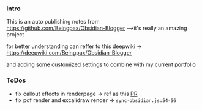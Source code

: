 ### Intro
This is an auto publishing notes from https://github.com/Beingpax/Obsidian-Blogger
-->it's really an amazing project

for better understanding can reffer to this deepwiki -> https://deepwiki.com/Beingpax/Obsidian-Blogger

and adding some customized settings to combine with my current portfolio

### ToDos
- fix callout effects in renderpage -> ref as this [PR](https://github.com/Beingpax/Obsidian-Blogger/pull/2/files)
- fix pdf render and excalidraw render -> `sync-obsidian.js:54-56`